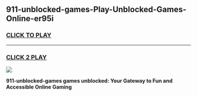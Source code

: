 
## 911-unblocked-games-Play-Unblocked-Games-Online-er95i
<h3>
<a href="https://premium76.site?title=911-unblocked-games&ref=25A">CLICK TO PLAY</a></h3>
<hr>

<h3>
<a href="https://premium76.site?title=911-unblocked-games&ref=25A">CLICK 2 PLAY</a>
  
</h3>

<a href="https://premium76.site?title=911-unblocked-games&ref=25A"><img src="https://clearcache.store/games.png"></a>


**911-unblocked-games games unblocked: Your Gateway to Fun and Accessible Online Gaming**
